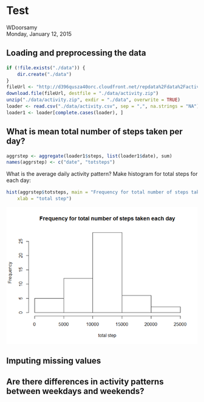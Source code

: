 # Test
WDoorsamy  
Monday, January 12, 2015  


## Loading and preprocessing the data

```r
if (!file.exists("./data")) {
    dir.create("./data")
}
fileUrl <- "http://d396qusza40orc.cloudfront.net/repdata%2Fdata%2Factivity.zip"
download.file(fileUrl, destfile = "./data/activity.zip")
unzip("./data/activity.zip", exdir = "./data", overwrite = TRUE)
loader <- read.csv("./data/activity.csv", sep = ",", na.strings = "NA")
loader1 <- loader[complete.cases(loader), ]
```

## What is mean total number of steps taken per day?


```r
aggrstep <- aggregate(loader1$steps, list(loader1$date), sum)
names(aggrstep) <- c("date", "totsteps")
```
What is the average daily activity pattern?
Make histogram for total steps for each day:

```r
hist(aggrstep$totsteps, main = "Frequency for total number of steps taken each day", 
    xlab = "total step")
```

![](Test_files/figure-html/unnamed-chunk-3-1.png) 


## Imputing missing values

## Are there differences in activity patterns between weekdays and weekends?
